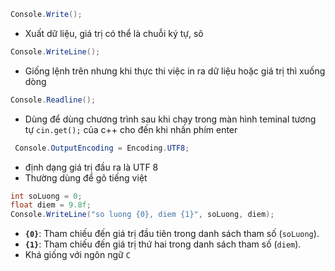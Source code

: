 ```cs
Console.Write();
```
- Xuất dữ liệu, giá trị có thể là chuỗi ký tự, sô
```cs
Console.WriteLine();
```
- Giống lệnh trên nhưng khi thực thi việc in ra dữ liệu hoặc giá trị thì xuống dòng
```cs
Console.Readline();
```
- Dùng để dùng chương trình sau khi chạy trong màn hình teminal tương tự `cin.get();` của c++ cho đến khi nhấn phím enter
```cs 
 Console.OutputEncoding = Encoding.UTF8;
```
- định dạng giá trị đầu ra là UTF 8
- Thường dùng để gõ tiếng việt
```cs
int soLuong = 0;
float diem = 9.8f;
Console.WriteLine("so luong {0}, diem {1}", soLuong, diem);
```
- **`{0}`**: Tham chiếu đến giá trị đầu tiên trong danh sách tham số (`soLuong`).
- **`{1}`**: Tham chiếu đến giá trị thứ hai trong danh sách tham số (`diem`).
- Khá giống với ngôn ngữ `C`
